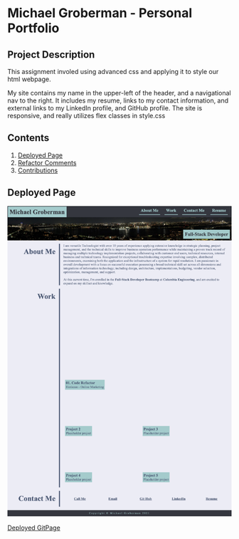 # Michael Groberman - Personal Portfolio
## Project Description
This assignment involed using advanced css and applying it to style our html webpage. 

My site contains my name in the upper-left of the header, and a navigational nav to the right.
It includes my resume, links to my contact information, and external links to my LinkedIn profile, and GitHub profile. 
The site is responsive, and really utilizes flex classes in style.css 
## Contents
1. [Deployed Page](#deployed-page)
2. [Refactor Comments](#refactor-comments)
3. [Contributions](#contributions)

## Deployed Page

![Deployed Page Screenshot](./assets/images/portfolio-screenshot.png)

[Deployed GitPage](https://michaeladamgroberman.github.io/MichaelGroberman-Portfolio/)
